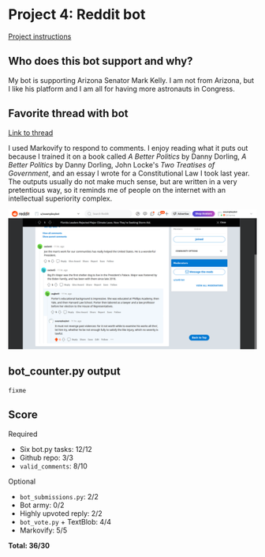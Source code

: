 # Project 4: Reddit bot

[Project instructions](https://github.com/mikeizbicki/cmc-csci040/tree/2022fall/project_04)

## Who does this bot support and why?
My bot is supporting Arizona Senator Mark Kelly.  I am not from Arizona, but I like his platform and I am all for having more astronauts in Congress.

## Favorite thread with bot

[Link to thread](https://www.reddit.com/r/cs40_2022fall/comments/z5uhy3/comment/ixy4dwg/?utm_source=share&utm_medium=web2x&context=3)

I used Markovify to respond to comments. I enjoy reading what it puts out because I trained it on a book called <i>A Better Politics</i> by Danny Dorling, <i>A Better Politics</i> by Danny Dorling, John Locke's <i>Two Treatises of Government</i>, and an essay I wrote for a Constitutional Law I took last year. The outputs usually do not make much sense, but are written in a very pretentious way, so it reminds me of people on the internet with an intellectual superiority complex.

![Screenshot](screenshot1.png)

## bot_counter.py output
```
fixme
```

## Score

Required

- Six bot.py tasks: 12/12
- Github repo: 3/3
- <code>valid_comments</code>: 8/10

Optional

- <code>bot_submissions.py</code>: 2/2
- Bot army: 0/2
- Highly upvoted reply: 2/2
- <code>bot_vote.py</code> + TextBlob: 4/4
- Markovify: 5/5

**Total: 36/30**